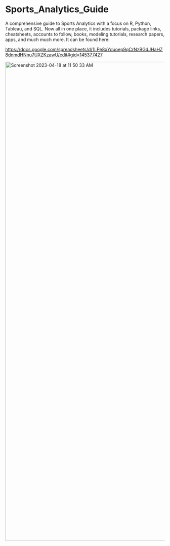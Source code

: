 # Sports_Analytics_Guide

A comprehensive guide to Sports Analytics with a focus on R, Python, Tableau, and SQL. Now all in one place, it includes tutorials, package links, cheatsheets, accounts to follow, books, modeling tutorials, research papers, apps, and much much more. It can be found here: 

https://docs.google.com/spreadsheets/d/1LPe8xYduoep9qCrNzBGdJHaHZ8dnmdHNnu7UXZKzawU/edit#gid=145377427

<img width="1512" alt="Screenshot 2023-04-18 at 11 50 33 AM" src="https://user-images.githubusercontent.com/70119566/232848315-cd5105a9-5e6c-433e-833e-692e1b0cfe82.png">
